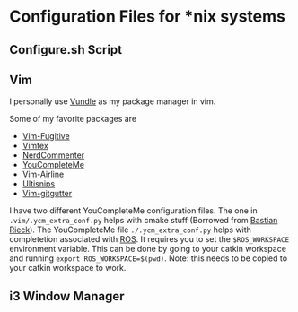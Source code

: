 # Configuration Files for \*nix systems

## Configure.sh Script

## Vim
I personally use [Vundle](https://github.com/VundleVim/Vundle.vim) as my package manager in vim.

Some of my favorite packages are

* [Vim-Fugitive](https://github.com/tpope/vim-fugitive)
* [Vimtex](https://github.com/lervag/vimtex)
* [NerdCommenter](https://github.com/scrooloose/nerdcommenter)
* [YouCompleteMe](https://github.com/Valloric/YouCompleteMe)
* [Vim-Airline](https://github.com/vim-airline/vim-airline)
* [Ultisnips](https://github.com/SirVer/ultisnips)
* [Vim-gitgutter](https://github.com/airblade/vim-gitgutter)

I have two different YouCompleteMe configuration files. The one in `.vim/.ycm_extra_conf.py` helps with cmake stuff (Borrowed from [Bastian Rieck](http://bastian.rieck.ru/blog/posts/2015/ycm_cmake/)). The YouCompleteMe file `./.ycm_extra_conf.py` helps with completetion associated with [ROS](http://www.ros.org/). It requires you to set the `$ROS_WORKSPACE` environment variable. This can be done by going to your catkin workspace and running `export ROS_WORKSPACE=$(pwd)`. Note: this needs to be copied to your catkin workspace to work.

## i3 Window Manager
